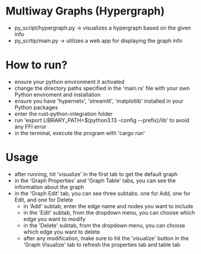 # Multiway Graphs (Hypergraph)

- py_script/hypergraph.py -> visualizes a hypergraph based on the given info
- py_scrtip/main.py -> utilizes a web app for displaying the graph info

# How to run?

- ensure your python environment it activated
- change the directory paths specified in the 'main.rs' file with your own Python enviroment and installation
- ensure you have 'hypernetx', 'streamlit', 'matplotlib' installed in your Python packages
- enter the rust-python-integration folder
- run 'export LIBRARY_PATH=$(python3.13 -config --prefix)/lib' to avoid any FFI error
- in the terminal, execute the program with 'cargo run'

# Usage

- after running, hit 'visualize' in the first tab to get the default graph
- in the 'Graph Properties' and 'Graph Table' tabs, you can see the information about the graph
- in the 'Graph Edit' tab, you can see three subtabs. one for Add, one for Edit, and one for Delete
  - in 'Add' subtab, enter the edge name and nodes you want to include
  - in the 'Edit' subtab, from the dropdown menu, you can choose which edge you want to modify
  - in the 'Delete' subtab, from the dropdown menu, you can choose which edge you want to delete
  - after any modification, make sure to hit the 'visualize' button in the 'Graph Visualize' tab to refresh
    the properties tab and table tab
